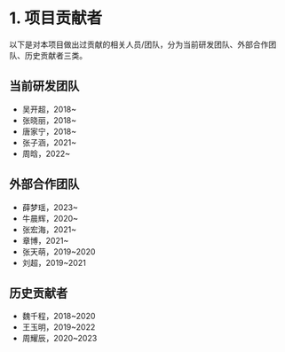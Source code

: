 # 1. 项目贡献者

以下是对本项目做出过贡献的相关人员/团队，分为当前研发团队、外部合作团队、历史贡献者三类。

## 当前研发团队
- 吴开超，2018~
- 张晓丽，2018~
- 唐家宁，2018~
- 张子涵，2021~
- 周晗，2022~

## 外部合作团队
- 薛梦瑶，2023~
- 牛晨辉，2020~
- 张宏海，2021~
- 章博，2021~
- 张天萌，2019~2020
- 刘超，2019~2021

## 历史贡献者
- 魏千程，2018~2020
- 王玉明，2019~2022
- 周耀辰，2020~2023
